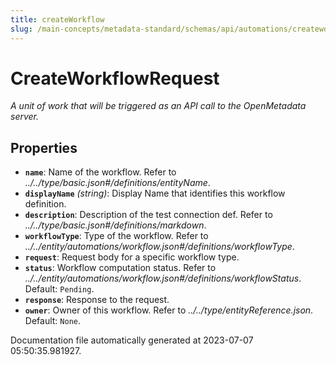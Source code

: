 ```yaml
---
title: createWorkflow
slug: /main-concepts/metadata-standard/schemas/api/automations/createworkflow
---
```


# CreateWorkflowRequest

*A unit of work that will be triggered as an API call to the OpenMetadata server.*

## Properties

- **`name`**: Name of the workflow. Refer to *../../type/basic.json#/definitions/entityName*.
- **`displayName`** *(string)*: Display Name that identifies this workflow definition.
- **`description`**: Description of the test connection def. Refer to *../../type/basic.json#/definitions/markdown*.
- **`workflowType`**: Type of the workflow. Refer to *../../entity/automations/workflow.json#/definitions/workflowType*.
- **`request`**: Request body for a specific workflow type.
- **`status`**: Workflow computation status. Refer to *../../entity/automations/workflow.json#/definitions/workflowStatus*. Default: `Pending`.
- **`response`**: Response to the request.
- **`owner`**: Owner of this workflow. Refer to *../../type/entityReference.json*. Default: `None`.


Documentation file automatically generated at 2023-07-07 05:50:35.981927.
